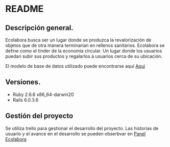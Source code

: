 # README

## Descripción general.
Ecolabora busca ser un lugar donde se produzca la revalorización de objetos que de otra manera terminarían en rellenos sanitarios. 
Ecolabora se define como el tinder de la economía circular. Un lugar donde los usuarios puedan subir sus productos y regalarlos a usuarios cerca de su ubicación.

El modelo de base de datos utilizado puede encontrarse aquí [Aquí](https://dbdiagram.io/d/606b10ccecb54e10c33eba79 "aquí") 

## Versiones.

* Ruby 2.6.6 x86_64-darwin20
* Rails 6.0.3.6

## Gestión del proyecto

Se utiliza trello para gestionar el desarrollo del proyecto. Las historias de usuario y el avance en el desarrollo se pueden obserbvar en [Panel Ecolabora](https://trello.com/b/tGVNQ2K0/ecolabora "Panel Ecolabora")


